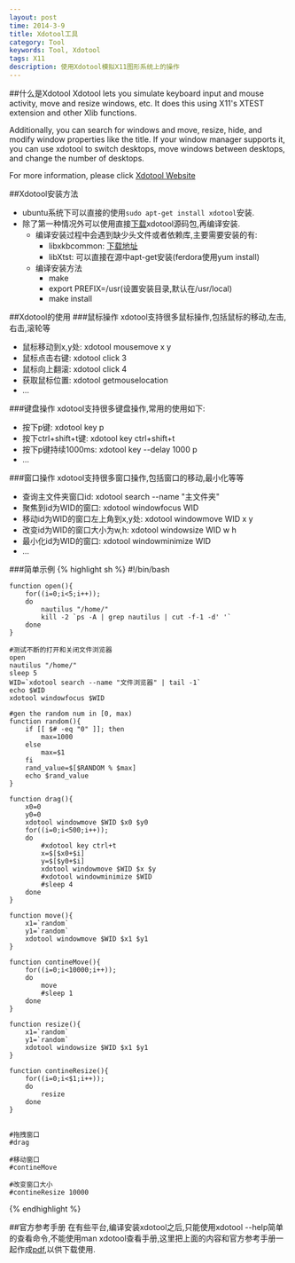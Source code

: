 ```yaml
---
layout: post
time: 2014-3-9
title: Xdotool工具
category: Tool
keywords: Tool, Xdotool
tags: X11
description: 使用Xdotool模拟X11图形系统上的操作
---
```


##什么是Xdotool
Xdotool lets you simulate keyboard input and mouse activity, move and resize windows, etc. It does this using X11's XTEST extension and other Xlib functions.

Additionally, you can search for windows and move, resize, hide, and modify window properties like the title. If your window manager supports it, you can use xdotool to switch desktops, move windows between desktops, and change the number of desktops.

For more information, please click [Xdotool Website](http://www.semicomplete.com/projects/xdotool/)

##Xdotool安装方法

*	ubuntu系统下可以直接的使用`sudo apt-get install xdotool`安装.
*	除了第一种情况外可以使用直接[下载](http://semicomplete.googlecode.com/files/xdotool-2.20110530.1.tar.gz)xdotool源码包,再编译安装.
	*	编译安装过程中会遇到缺少头文件或者依赖库,主要需要安装的有:
		*	libxkbcommon: [下载地址](http://xkbcommon.org/download/libxkbcommon-0.3.1.tar.xz)
		*	libXtst: 可以直接在源中apt-get安装(ferdora使用yum install)
	*	编译安装方法
		*	make
		*	export PREFIX=/usr(设置安装目录,默认在/usr/local)
		*	make install

##Xdotool的使用
###鼠标操作
xdotool支持很多鼠标操作,包括鼠标的移动,左击,右击,滚轮等

*	鼠标移动到x,y处: xdotool mousemove x y
*	鼠标点击右键: xdotool click 3
*	鼠标向上翻滚: xdotool click 4
*	获取鼠标位置: xdotool getmouselocation
*	...

###键盘操作
xdotool支持很多键盘操作,常用的使用如下:

*	按下p键: xdotool key p
*	按下ctrl+shift+t键: xdotool key ctrl+shift+t
*	按下p键持续1000ms: xdotool key --delay 1000  p
*	...

###窗口操作
xdotool支持很多窗口操作,包括窗口的移动,最小化等等

*	查询主文件夹窗口id: xdotool search --name "主文件夹"
*	聚焦到id为WID的窗口: xdotool windowfocus WID
*	移动id为WID的窗口左上角到x,y处: xdotool windowmove WID x y
*	改变id为WID的窗口大小为w,h: xdotool windowsize WID w h
*	最小化id为WID的窗口: xdotool windowminimize WID
*	...

###简单示例
{% highlight sh %}
	#!/bin/bash

	function open(){
		for((i=0;i<5;i++));
		do
			nautilus "/home/"
			kill -2 `ps -A | grep nautilus | cut -f-1 -d' '`
		done
	}

	#测试不断的打开和关闭文件浏览器
	open  
	nautilus "/home/"
	sleep 5
	WID=`xdotool search --name "文件浏览器" | tail -1`
	echo $WID
	xdotool windowfocus $WID

	#gen the random num in [0, max)
	function random(){
		if [[ $# -eq "0" ]]; then
			max=1000
		else
			max=$1
		fi
		rand_value=$[$RANDOM % $max]
		echo $rand_value
	}

	function drag(){
		x0=0
		y0=0
		xdotool windowmove $WID $x0 $y0
		for((i=0;i<500;i++));
		do
			#xdotool key ctrl+t
			x=$[$x0+$i]
			y=$[$y0+$i]
			xdotool windowmove $WID $x $y
			#xdotool windowminimize $WID 
		  	#sleep 4
		done
	}

	function move(){
		x1=`random`
		y1=`random`
		xdotool windowmove $WID $x1 $y1
	}

	function contineMove(){
		for((i=0;i<10000;i++));
		do
			move
			#sleep 1
		done
	}

	function resize(){
		x1=`random`
		y1=`random`
		xdotool windowsize $WID $x1 $y1
	}

	function contineResize(){
		for((i=0;i<$1;i++));
		do
			resize
		done
	}


	#拖拽窗口
	#drag   

	#移动窗口
	#contineMove

	#改变窗口大小
	#contineResize 10000
{% endhighlight %}

##官方参考手册
在有些平台,编译安装xdotool之后,只能使用xdotool --help简单的查看命令,不能使用man xdotool查看手册,这里把上面的内容和官方参考手册一起作成[pdf](http://sosohu.github.io/assets/doc/xdotool.pdf),以供下载使用.
